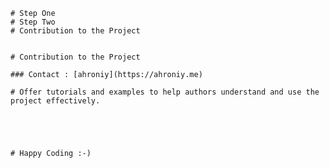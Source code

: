 
	# Step One 
	# Step Two 
	# Contribution to the Project
	
	
	# Contribution to the Project

	### Contact : [ahroniy](https://ahroniy.me)
	
	# Offer tutorials and examples to help authors understand and use the project effectively.



	

	# Happy Coding :-)

	 

